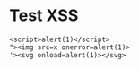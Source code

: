 # Test XSS

```
<script>alert(1)</script>
"><img src=x onerror=alert(1)>
'><svg onload=alert(1)></svg>
```